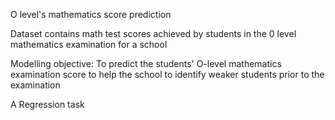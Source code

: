 O level's mathematics score prediction

Dataset contains math test scores achieved by students in the 0 level mathematics examination for a school

Modelling objective: To predict the students' O-level mathematics examination score to help the school to identify weaker students prior to the examination 

A Regression task


